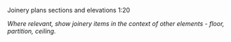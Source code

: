 <span class="transform-to-uppercase">Joinery plans sections and elevations <span class="highlight-red">1:20</span></span>

_Where relevant, show joinery items in the context of other elements - floor, partition, ceiling._